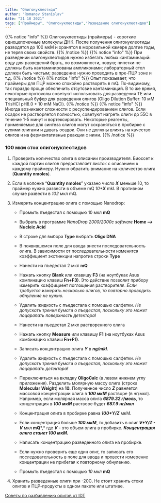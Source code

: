 ```yaml
---
title: "Олигонуклеотиды"
author: "Romanov Stanislav"
date: "21 10 2021"
tags: ["Праймеры", "Олигонуклеотиды","Разведение олигонуклеотидов"]
---
```


{{% notice "info" %}}
Олигонуклеотиды (праймеры) - короткие одноцепочечные молекулы ДНК. После получения олигонуклеотиды разводятся до 100 мкМ и хранятся в морозильной камере долгие годы, не теряя своих свойств.
{{% /notice %}}
{{% notice "info" %}}
При разведении олигонуклеотидов нужно избегать любых кантаминаций: воду для разведений брать, по возможности, новую; пипетки не должны быть кантаминированы ампликонами; лабораторный стол должен быть чистым; разведение нужно проводить в пре-ПЦР зоне и т.д.
{{% /notice %}}
{{% notice "info" %}}
Опыт показывает, что праймеры для ПЦР можно спокойно растворять в mQ. По-видимому, так гораздо проще обеспечить отсутсвие кантаминаций. В то же время, некоторые протоколы советуют использовать для разведения TE или специальный буфер для разведения олигов (Oligo Dilution Buffer: 10 мМ TrisHCl pH8.0 + 10 mM NaCl). 
{{% /notice %}}
{{% notice "info" %}}
Иногда возникают сложности с ресуспендированием олигов. Если осадок не растворяется полностью, советуют нагреть олиги до 55С в течение 1-5 минут и вортексировать. Некоторые реагенты, применяемые для синтеза олигов могут сохраняться в пробирке с сухими олигами и давать осадок. Они не должны влиять на качество олигов и на ферментативные реакции с ними.
{{% /notice %}}

### 100 мкм сток олигонуклеотидов

1.  Проверить количество олига в описании производителя. Биоссет к каждой партии олигов предоставляет листок с описанием к каждому праймеру. Нужно обратить внимание на количество олига (**Quantity nmoles**).

2.  Если в колонке “**Quantity nmoles**” указано число ***X*** меньше 10, то праймер нужно развести в объеме mQ *10\***X*** mkl. В противном случае развести в *102* мкл mQ.

3.  Измерить концентрацию олига c помощью Nanodrop:

    -   Промыть пъедестал с помощью 10 мкл **mQ**

    -   Выбрать в программе *NanoDrop 2000/2000c software* **Home –\> Nucleic Acid**

    -   В строке для выбора **Type** выбрать **Oligo DNA**

    -   В появившемся поле для ввода внести последовательность олига. В зависимости от последовательности изменится коэффициент экстинкции напротив строки **Type**

    -   Нанести на пъедестал 2 мкл **mQ**

    -   Нажать кнопку **Blank** или клавишу **F3** (на ноутбуках Asus компинацию клавиш **Fn+F3)**. Это действие позволит прибору измерить коэффициент поглощения растворителя. *Если требуется измерить несколько олигов, то повторно проводить обнуление не нужно.*

    -   Удалить жидкость с пъедестала с помощью салфетки. *Не допускать трения бумаги о пъедестал, поскольку это может поцарапать поверхность детектора!*

    -   Нанести на пъедестал 2 мкл растворенного олига

    -   Нажать кнопку **Measure** или клавишу **F1** (на ноутбуках Asus комбинацию клавиш **Fn+F1)**.

    -   Записать концентрацию олига ***Y*** в ***ng/mkl***.

    -   Удалить жидкость с пъедестала с помощью салфетки. *Не допускать трения бумаги о пъедестал, поскольку это может поцарапать детектора!*

    -   Переключиться на вкладку **OligoCalc** (в левом нижнем углу приложения)*.* Разделить молярную массу олига (строка **Molecular Weight**) на **10.** Полученное число ***Z*** равняется массовой концентрации олига в ***100 мкМ*** растворе (в нг/мкл). Например, если молярная масса олига ***6879.32 г/моль***, то концентрация в ***100 мкМ*** растворе будет ***687.9*** ***нг/мкл***

    -   Концентрация олига в пробирке равна ***100\*Y/Z*** мкМ.

    -   Если концентрация больше ***100 мкМ***, то добавить в олиг ***V\*Y/Z - V*** мкл **mQ***,* где ***V*** - это объем олига в пробирке. ***Концентрация олига станет 100 мкМ.***

    -   Написать концентрацию разведенного олига на пробирке.

    -   Если нужно проверить еще один олиг, то записать его последовательность в поле для ввода и провести измерение концентрации не прибегая к повторному обнулению.

    -   Промыть пъедестал с помощью *10 мкл* **mQ**

4.  Хранить разведенные олиги при -20С. Не стоит хранить стоки олигов и ПЦР-продукты в одном пакете или штативе.

[Советы по разбавлению олигов от IDT](https://www.idtdna.com/pages/education/decoded/article/my-oligos-have-arrived-now-what-)
